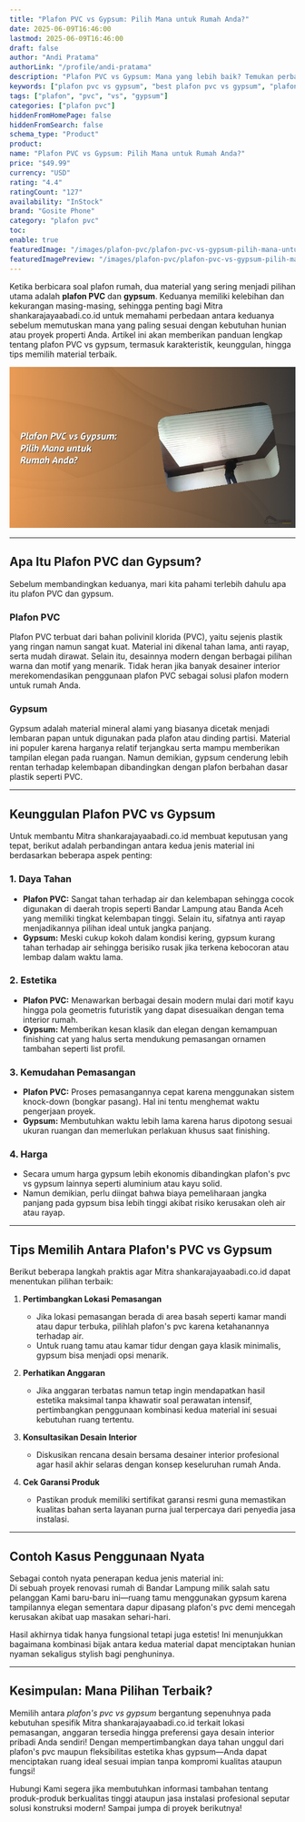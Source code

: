 ```yaml
---
title: "Plafon PVC vs Gypsum: Pilih Mana untuk Rumah Anda?"
date: 2025-06-09T16:46:00
lastmod: 2025-06-09T16:46:00
draft: false
author: "Andi Pratama"
authorLink: "/profile/andi-pratama"
description: "Plafon PVC vs Gypsum: Mana yang lebih baik? Temukan perbandingan kelebihan, kekurangan, dan tips memilih plafon terbaik untuk rumah Anda. Baca selengkapnya!"
keywords: ["plafon pvc vs gypsum", "best plafon pvc vs gypsum", "plafon pvc vs gypsum guide"]
tags: ["plafon", "pvc", "vs", "gypsum"]
categories: ["plafon pvc"]
hiddenFromHomePage: false
hiddenFromSearch: false
schema_type: "Product"
product:
name: "Plafon PVC vs Gypsum: Pilih Mana untuk Rumah Anda?"
price: "$49.99"
currency: "USD"
rating: "4.4"
ratingCount: "127"
availability: "InStock"
brand: "Gosite Phone"
category: "plafon pvc"
toc:
enable: true
featuredImage: "/images/plafon-pvc/plafon-pvc-vs-gypsum-pilih-mana-untuk-rumah-anda.jpg"
featuredImagePreview: "/images/plafon-pvc/plafon-pvc-vs-gypsum-pilih-mana-untuk-rumah-anda.jpg"
---
```


Ketika berbicara soal plafon rumah, dua material yang sering menjadi pilihan utama adalah **plafon PVC** dan **gypsum**. Keduanya memiliki kelebihan dan kekurangan masing-masing, sehingga penting bagi Mitra shankarajayaabadi.co.id untuk memahami perbedaan antara keduanya sebelum memutuskan mana yang paling sesuai dengan kebutuhan hunian atau proyek properti Anda. Artikel ini akan memberikan panduan lengkap tentang plafon PVC vs gypsum, termasuk karakteristik, keunggulan, hingga tips memilih material terbaik.

![Plafon PVC vs Gypsum: Pilih Mana untuk Rumah Anda?](/images/plafon-pvc/plafon-pvc-vs-gypsum-pilih-mana-untuk-rumah-anda.jpg)

---

## Apa Itu Plafon PVC dan Gypsum?  

Sebelum membandingkan keduanya, mari kita pahami terlebih dahulu apa itu plafon PVC dan gypsum.  

### Plafon PVC  
Plafon PVC terbuat dari bahan polivinil klorida (PVC), yaitu sejenis plastik yang ringan namun sangat kuat. Material ini dikenal tahan lama, anti rayap, serta mudah dirawat. Selain itu, desainnya modern dengan berbagai pilihan warna dan motif yang menarik. Tidak heran jika banyak desainer interior merekomendasikan penggunaan plafon PVC sebagai solusi plafon modern untuk rumah Anda.  

### Gypsum  
Gypsum adalah material mineral alami yang biasanya dicetak menjadi lembaran papan untuk digunakan pada plafon atau dinding partisi. Material ini populer karena harganya relatif terjangkau serta mampu memberikan tampilan elegan pada ruangan. Namun demikian, gypsum cenderung lebih rentan terhadap kelembapan dibandingkan dengan plafon berbahan dasar plastik seperti PVC.

---

## Keunggulan Plafon PVC vs Gypsum  

Untuk membantu Mitra shankarajayaabadi.co.id membuat keputusan yang tepat, berikut adalah perbandingan antara kedua jenis material ini berdasarkan beberapa aspek penting:  

### 1. **Daya Tahan**  
- **Plafon PVC:** Sangat tahan terhadap air dan kelembapan sehingga cocok digunakan di daerah tropis seperti Bandar Lampung atau Banda Aceh yang memiliki tingkat kelembapan tinggi. Selain itu, sifatnya anti rayap menjadikannya pilihan ideal untuk jangka panjang.
- **Gypsum:** Meski cukup kokoh dalam kondisi kering, gypsum kurang tahan terhadap air sehingga berisiko rusak jika terkena kebocoran atau lembap dalam waktu lama.

### 2. **Estetika**  
- **Plafon PVC:** Menawarkan berbagai desain modern mulai dari motif kayu hingga pola geometris futuristik yang dapat disesuaikan dengan tema interior rumah.
- **Gypsum:** Memberikan kesan klasik dan elegan dengan kemampuan finishing cat yang halus serta mendukung pemasangan ornamen tambahan seperti list profil.

### 3. **Kemudahan Pemasangan**  
- **Plafon PVC:** Proses pemasangannya cepat karena menggunakan sistem knock-down (bongkar pasang). Hal ini tentu menghemat waktu pengerjaan proyek.
- **Gypsum:** Membutuhkan waktu lebih lama karena harus dipotong sesuai ukuran ruangan dan memerlukan perlakuan khusus saat finishing.

### 4. **Harga**  
- Secara umum harga gypsum lebih ekonomis dibandingkan plafon's pvc vs gypsum lainnya seperti aluminium atau kayu solid.
- Namun demikian, perlu diingat bahwa biaya pemeliharaan jangka panjang pada gypsum bisa lebih tinggi akibat risiko kerusakan oleh air atau rayap.

---

## Tips Memilih Antara Plafon's PVC vs Gypsum  

Berikut beberapa langkah praktis agar Mitra shankarajayaabadi.co.id dapat menentukan pilihan terbaik:  

1. **Pertimbangkan Lokasi Pemasangan**
   - Jika lokasi pemasangan berada di area basah seperti kamar mandi atau dapur terbuka, pilihlah plafon's pvc karena ketahanannya terhadap air.
   - Untuk ruang tamu atau kamar tidur dengan gaya klasik minimalis, gypsum bisa menjadi opsi menarik.

2. **Perhatikan Anggaran**
   - Jika anggaran terbatas namun tetap ingin mendapatkan hasil estetika maksimal tanpa khawatir soal perawatan intensif, pertimbangkan penggunaan kombinasi kedua material ini sesuai kebutuhan ruang tertentu.

3. **Konsultasikan Desain Interior**
   - Diskusikan rencana desain bersama desainer interior profesional agar hasil akhir selaras dengan konsep keseluruhan rumah Anda.

4. **Cek Garansi Produk**
   - Pastikan produk memiliki sertifikat garansi resmi guna memastikan kualitas bahan serta layanan purna jual terpercaya dari penyedia jasa instalasi.

---

## Contoh Kasus Penggunaan Nyata  

Sebagai contoh nyata penerapan kedua jenis material ini:  
Di sebuah proyek renovasi rumah di Bandar Lampung milik salah satu pelanggan Kami baru-baru ini—ruang tamu menggunakan gypsum karena tampilannya elegan sementara dapur dipasang plafon's pvc demi mencegah kerusakan akibat uap masakan sehari-hari.

Hasil akhirnya tidak hanya fungsional tetapi juga estetis! Ini menunjukkan bagaimana kombinasi bijak antara kedua material dapat menciptakan hunian nyaman sekaligus stylish bagi penghuninya.

---

## Kesimpulan: Mana Pilihan Terbaik?  

Memilih antara *plafon's pvc vs gypsum* bergantung sepenuhnya pada kebutuhan spesifik Mitra shankarajayaabadi.co.id terkait lokasi pemasangan, anggaran tersedia hingga preferensi gaya desain interior pribadi Anda sendiri! Dengan mempertimbangkan daya tahan unggul dari plafon's pvc maupun fleksibilitas estetika khas gypsum—Anda dapat menciptakan ruang ideal sesuai impian tanpa kompromi kualitas ataupun fungsi!

Hubungi Kami segera jika membutuhkan informasi tambahan tentang produk-produk berkualitas tinggi ataupun jasa instalasi profesional seputar solusi konstruksi modern! Sampai jumpa di proyek berikutnya!
